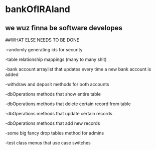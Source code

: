 # bankOfIRAland

## we wuz finna be software developes

##WHAT ELSE NEEDS TO BE DONE

-randomly generating ids for security

-table relationship mappings (many to many shit)

-bank account arraylist that updates every time a new bank account is added

-withdraw and deposit methods for both accounts

-dbOperations methods that show entire table

-dbOperations methods that delete certain record from table

-dbOperations methods that update certain records

-dbOperations methods that add new records

-some big fancy drop tables method for admins

-test class menus that use case switches
